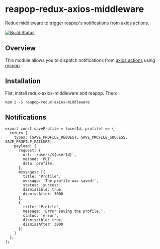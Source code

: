 # reapop-redux-axios-middleware
Redux middleware to trigger reapop's notifications from axios actions.

[![Build Status](https://travis-ci.org/jimmycodesocial/reapop-redux-axios-middleware.svg?branch=master)](https://travis-ci.org/jimmycodesocial/reapop-redux-axios-middleware)

## Overview
This module allows you to dispatch notifications from [axios actions](https://github.com/svrcekmichal/redux-axios-middleware) using [reapop](https://github.com/LouisBarranqueiro/reapop).

## Installation
Fist, install redux-axios-middleware and reapop. Then:
```
npm i -S reapop-redux-axios-middleware
```

## Notifications
```
export const saveProfile = (userId, profile) => {
  return {
    types: [SAVE_PROFILE_REQUEST, SAVE_PROFILE_SUCCESS, SAVE_PROFILE_FAILURE],
    payload: {
      request: {
        url: `/users/${userId}`,
        method: 'PUT',
        data: profile,
      },
      messages: [{
        title: 'Profile',
        message: 'The profile was saved!',
        status: 'success',
        dismissible: true,
        dismissAfter: 3000
      }, 
      {
        title: 'Profile',
        message: 'Error saving the profile.',
        status: 'error',
        dismissible: true,
        dismissAfter: 3000
      }]
    }
  };
};
```
